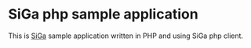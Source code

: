 # SiGa php sample application

This is [SiGa](https://github.com/open-eid/SiGa/wiki) sample application written in PHP and using SiGa php client.